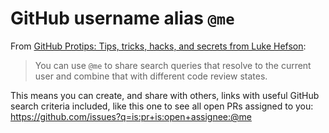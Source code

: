 # GitHub username alias `@me`

From [GitHub Protips: Tips, tricks, hacks, and secrets from Luke
Hefson](https://github.blog/2020-05-14-github-protips-tips-tricks-hacks-and-secrets-from-luke-hefson/#other-links-for-sharing):

> You can use `@me` to share search queries that resolve to the current user
> and combine that with different code review states.

This means you can create, and share with others, links with useful GitHub
search criteria included, like this one to see all open PRs assigned to you:
https://github.com/issues?q=is:pr+is:open+assignee:@me

